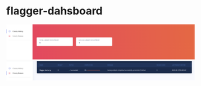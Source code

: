 # flagger-dahsboard


![](https://github.com/previousdeveloper/flagger-dashboard/raw/master/summary.png)
![](https://github.com/previousdeveloper/flagger-dashboard/raw/master/tables.png)
